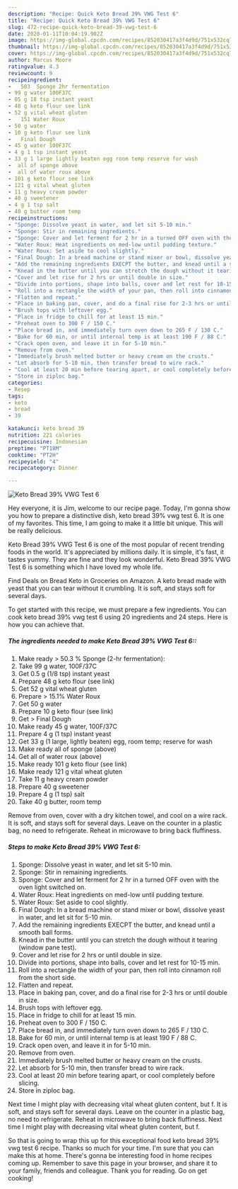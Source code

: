 ```yaml
---
description: "Recipe: Quick Keto Bread 39% VWG Test 6"
title: "Recipe: Quick Keto Bread 39% VWG Test 6"
slug: 472-recipe-quick-keto-bread-39-vwg-test-6
date: 2020-01-11T10:04:19.902Z
image: https://img-global.cpcdn.com/recipes/852030417a3f4d9d/751x532cq70/keto-bread-39-vwg-test-6-recipe-main-photo.jpg
thumbnail: https://img-global.cpcdn.com/recipes/852030417a3f4d9d/751x532cq70/keto-bread-39-vwg-test-6-recipe-main-photo.jpg
cover: https://img-global.cpcdn.com/recipes/852030417a3f4d9d/751x532cq70/keto-bread-39-vwg-test-6-recipe-main-photo.jpg
author: Marcus Moore
ratingvalue: 4.3
reviewcount: 9
recipeingredient:
-   503  Sponge 2hr fermentation
- 99 g water 100F37C
- 05 g 18 tsp instant yeast
- 48 g keto flour see link
- 52 g vital wheat gluten
-   151 Water Roux
- 50 g water
- 10 g keto flour see link
-   Final Dough
- 45 g water 100F37C
- 4 g 1 tsp instant yeast
- 33 g 1 large lightly beaten egg room temp reserve for wash
-  all of sponge above
-  all of water roux above
- 101 g keto flour see link
- 121 g vital wheat gluten
- 11 g heavy cream powder
- 40 g sweetener
- 4 g 1 tsp salt
- 40 g butter room temp
recipeinstructions:
- "Sponge: Dissolve yeast in water, and let sit 5-10 min."
- "Sponge: Stir in remaining ingredients."
- "Sponge: Cover and let ferment for 2 hr in a turned OFF oven with the oven light switched on."
- "Water Roux: Heat ingredients on med-low until pudding texture."
- "Water Roux: Set aside to cool slightly."
- "Final Dough: In a bread machine or stand mixer or bowl, dissolve yeast in water, and let sit for 5-10 min."
- "Add the remaining ingredients EXECPT the butter, and knead until a smooth ball forms."
- "Knead in the butter until you can stretch the dough without it tearing (window pane test)."
- "Cover and let rise for 2 hrs or until double in size."
- "Divide into portions, shape into balls, cover and let rest for 10-15 min."
- "Roll into a rectangle the width of your pan, then roll into cinnamon roll from the short side."
- "Flatten and repeat."
- "Place in baking pan, cover, and do a final rise for 2-3 hrs or until double in size."
- "Brush tops with leftover egg."
- "Place in fridge to chill for at least 15 min."
- "Preheat oven to 300 F / 150 C."
- "Place bread in, and immediately turn oven down to 265 F / 130 C."
- "Bake for 60 min, or until internal temp is at least 190 F / 88 C."
- "Crack open oven, and leave it in for 5-10 min."
- "Remove from oven."
- "Immediately brush melted butter or heavy cream on the crusts."
- "Let absorb for 5-10 min, then transfer bread to wire rack."
- "Cool at least 20 min before tearing apart, or cool completely before slicing."
- "Store in ziploc bag."
categories:
- Resep
tags:
- keto
- bread
- 39

katakunci: keto bread 39
nutrition: 221 calories
recipecuisine: Indonesian
preptime: "PT18M"
cooktime: "PT2H"
recipeyield: "4"
recipecategory: Dinner

---
```



![Keto Bread 39% VWG Test 6](https://img-global.cpcdn.com/recipes/852030417a3f4d9d/751x532cq70/keto-bread-39-vwg-test-6-recipe-main-photo.jpg)

Hey everyone, it is Jim, welcome to our recipe page. Today, I'm gonna show you how to prepare a distinctive dish, keto bread 39% vwg test 6. It is one of my favorites. This time, I am going to make it a little bit unique. This will be really delicious.

Keto Bread 39% VWG Test 6 is one of the most popular of recent trending foods in the world. It's appreciated by millions daily. It is simple, it's fast, it tastes yummy. They are fine and they look wonderful. Keto Bread 39% VWG Test 6 is something which I have loved my whole life.

Find Deals on Bread Keto in Groceries on Amazon. A keto bread made with yeast that you can tear without it crumbling. It is soft, and stays soft for several days.


To get started with this recipe, we must prepare a few ingredients. You can cook keto bread 39% vwg test 6 using 20 ingredients and 24 steps. Here is how you can achieve that.

##### The ingredients needed to make Keto Bread 39% VWG Test 6::

1. Make ready  &gt; 50.3 % Sponge (2-hr fermentation):
1. Take 99 g water, 100F/37C
1. Get 0.5 g (1/8 tsp) instant yeast
1. Prepare 48 g keto flour (see link)
1. Get 52 g vital wheat gluten
1. Prepare  &gt; 15.1% Water Roux
1. Get 50 g water
1. Prepare 10 g keto flour (see link)
1. Get  &gt; Final Dough
1. Make ready 45 g water, 100F/37C
1. Prepare 4 g (1 tsp) instant yeast
1. Get 33 g (1 large, lightly beaten) egg, room temp; reserve for wash
1. Make ready  all of sponge (above)
1. Get  all of water roux (above)
1. Make ready 101 g keto flour (see link)
1. Make ready 121 g vital wheat gluten
1. Take 11 g heavy cream powder
1. Prepare 40 g sweetener
1. Prepare 4 g (1 tsp) salt
1. Take 40 g butter, room temp


Remove from oven, cover with a dry kitchen towel, and cool on a wire rack. It is soft, and stays soft for several days. Leave on the counter in a plastic bag, no need to refrigerate. Reheat in microwave to bring back fluffiness. 

##### Steps to make Keto Bread 39% VWG Test 6:

1. Sponge: Dissolve yeast in water, and let sit 5-10 min.
1. Sponge: Stir in remaining ingredients.
1. Sponge: Cover and let ferment for 2 hr in a turned OFF oven with the oven light switched on.
1. Water Roux: Heat ingredients on med-low until pudding texture.
1. Water Roux: Set aside to cool slightly.
1. Final Dough: In a bread machine or stand mixer or bowl, dissolve yeast in water, and let sit for 5-10 min.
1. Add the remaining ingredients EXECPT the butter, and knead until a smooth ball forms.
1. Knead in the butter until you can stretch the dough without it tearing (window pane test).
1. Cover and let rise for 2 hrs or until double in size.
1. Divide into portions, shape into balls, cover and let rest for 10-15 min.
1. Roll into a rectangle the width of your pan, then roll into cinnamon roll from the short side.
1. Flatten and repeat.
1. Place in baking pan, cover, and do a final rise for 2-3 hrs or until double in size.
1. Brush tops with leftover egg.
1. Place in fridge to chill for at least 15 min.
1. Preheat oven to 300 F / 150 C.
1. Place bread in, and immediately turn oven down to 265 F / 130 C.
1. Bake for 60 min, or until internal temp is at least 190 F / 88 C.
1. Crack open oven, and leave it in for 5-10 min.
1. Remove from oven.
1. Immediately brush melted butter or heavy cream on the crusts.
1. Let absorb for 5-10 min, then transfer bread to wire rack.
1. Cool at least 20 min before tearing apart, or cool completely before slicing.
1. Store in ziploc bag.


Next time I might play with decreasing vital wheat gluten content, but f. It is soft, and stays soft for several days. Leave on the counter in a plastic bag, no need to refrigerate. Reheat in microwave to bring back fluffiness. Next time I might play with decreasing vital wheat gluten content, but f. 

So that is going to wrap this up for this exceptional food keto bread 39% vwg test 6 recipe. Thanks so much for your time. I'm sure that you can make this at home. There's gonna be interesting food in home recipes coming up. Remember to save this page in your browser, and share it to your family, friends and colleague. Thank you for reading. Go on get cooking!

